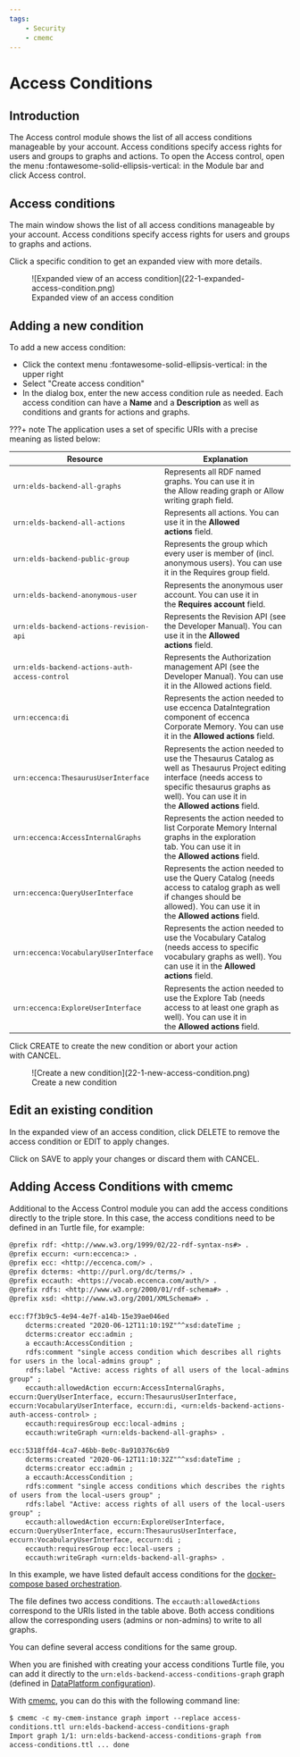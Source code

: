 ```yaml
---
tags:
    - Security
    - cmemc
---
```

# Access Conditions

## Introduction

The Access control module shows the list of all access conditions manageable by your account.
Access conditions specify access rights for users and groups to graphs and actions.
To open the Access control, open the menu :fontawesome-solid-ellipsis-vertical: in the Module bar and click Access control.

## Access conditions

The main window shows the list of all access conditions manageable by your account.
Access conditions specify access rights for users and groups to graphs and actions.

Click a specific condition to get an expanded view with more details.

<figure markdown>
![Expanded view of an access condition](22-1-expanded-access-condition.png)
<figcaption>Expanded view of an access condition</figcaption>
</figure>

## Adding a new condition

To add a new access condition:

- Click the context menu :fontawesome-solid-ellipsis-vertical: in the upper right
- Select "Create access condition"
- In the dialog box, enter the new access condition rule as needed. Each access condition can have a **Name** and a **Description** as well as conditions and grants for actions and graphs.

???+ note
    The application uses a set of specific URIs with a precise meaning as listed below:

| Resource                                       | Explanation                                                                                                                                                                                                    |
| ---------------------------------------------- | -------------------------------------------------------------------------------------------------------------------------------------------------------------------------------------------------------------- |
| `urn:elds-backend-all-graphs`                  | Represents all RDF named graphs. You can use it in the Allow reading graph or Allow writing graph field.                                                                                                       |
| `urn:elds-backend-all-actions`                 | Represents all actions. You can use it in the **Allowed actions** field.                                                                                                                                       |
| `urn:elds-backend-public-group`                | Represents the group which every user is member of (incl. anonymous users). You can use it in the Requires group field.                                                                                        |
| `urn:elds-backend-anonymous-user`              | Represents the anonymous user account. You can use it in the **Requires account** field.                                                                                                                       |
| `urn:elds-backend-actions-revision-api`        | Represents the Revision API (see the Developer Manual). You can use it in the **Allowed actions** field.                                                                                                       |
| `urn:elds-backend-actions-auth-access-control` | Represents the Authorization management API (see the Developer Manual). You can use it in the Allowed actions field.                                                                                           |
| `urn:eccenca:di`                               | Represents the action needed to use eccenca DataIntegration component of eccenca Corporate Memory. You can use it in the **Allowed actions** field.                                                            |
| `urn:eccenca:ThesaurusUserInterface`           | Represents the action needed to use the Thesaurus Catalog as well as Thesaurus Project editing interface (needs access to specific thesaurus graphs as well). You can use it in the **Allowed actions** field. |
| `urn:eccenca:AccessInternalGraphs`             | Represents the action needed to list Corporate Memory Internal graphs in the exploration tab. You can use it in the **Allowed actions** field.                                                                 |
| `urn:eccenca:QueryUserInterface`               | Represents the action needed to use the Query Catalog (needs access to catalog graph as well if changes should be allowed). You can use it in the **Allowed actions** field.                                   |
| `urn:eccenca:VocabularyUserInterface`          | Represents the action needed to use the Vocabulary Catalog (needs access to specific vocabulary graphs as well). You can use it in the **Allowed actions** field.                                              |
| `urn:eccenca:ExploreUserInterface`             | Represents the action needed to use the Explore Tab (needs access to at least one graph as well). You can use it in the **Allowed actions** field.                                                             |

Click CREATE to create the new condition or abort your action with CANCEL.

<figure markdown>
![Create a new condition](22-1-new-access-condition.png)
<figcaption>Create a new condition</figcaption>
</figure>

## Edit an existing condition

In the expanded view of an access condition, click DELETE to remove the access condition or EDIT to apply changes.

Click on SAVE to apply your changes or discard them with CANCEL.

## Adding Access Conditions with cmemc

Additional to the Access Control module you can add the access conditions directly to the triple store.
In this case, the access conditions need to be defined in an Turtle file, for example:

```turtle
@prefix rdf: <http://www.w3.org/1999/02/22-rdf-syntax-ns#> .
@prefix eccurn: <urn:eccenca:> .
@prefix ecc: <http://eccenca.com/> .
@prefix dcterms: <http://purl.org/dc/terms/> .
@prefix eccauth: <https://vocab.eccenca.com/auth/> .
@prefix rdfs: <http://www.w3.org/2000/01/rdf-schema#> .
@prefix xsd: <http://www.w3.org/2001/XMLSchema#> .

ecc:f7f3b9c5-4e94-4e7f-a14b-15e39ae046ed
    dcterms:created "2020-06-12T11:10:19Z"^^xsd:dateTime ;
    dcterms:creator ecc:admin ;
    a eccauth:AccessCondition ;
    rdfs:comment "single access condition which describes all rights for users in the local-admins group" ;
    rdfs:label "Active: access rights of all users of the local-admins group" ;
    eccauth:allowedAction eccurn:AccessInternalGraphs, eccurn:QueryUserInterface, eccurn:ThesaurusUserInterface, eccurn:VocabularyUserInterface, eccurn:di, <urn:elds-backend-actions-auth-access-control> ;
    eccauth:requiresGroup ecc:local-admins ;
    eccauth:writeGraph <urn:elds-backend-all-graphs> .

ecc:5318ffd4-4ca7-46bb-8e0c-8a910376c6b9
    dcterms:created "2020-06-12T11:10:32Z"^^xsd:dateTime ;
    dcterms:creator ecc:admin ;
    a eccauth:AccessCondition ;
    rdfs:comment "single access conditions which describes the rights of users from the local-users group" ;
    rdfs:label "Active: access rights of all users of the local-users group" ;
    eccauth:allowedAction eccurn:ExploreUserInterface, eccurn:QueryUserInterface, eccurn:ThesaurusUserInterface, eccurn:VocabularyUserInterface, eccurn:di ;
    eccauth:requiresGroup ecc:local-users ;
    eccauth:writeGraph <urn:elds-backend-all-graphs> .
```

In this example, we have listed default access conditions for the [docker-compose based orchestration](../docker-orchestration/index.md).

The file defines two access conditions.
The `eccauth:allowedActions` correspond to the URIs listed in the table above.
Both access conditions allow the corresponding users (admins or non-admins) to write to all graphs.

You can define several access conditions for the same group.

When you are finished with creating your access conditions Turtle file, you can add it directly to the `urn:elds-backend-access-conditions-graph` graph (defined in [DataPlatform configuration](./../dataplatform/index.md)).

With [cmemc](../../../automate/cmemc-command-line-interface/index.md), you can do this with the following command line:

``` shell-session
$ cmemc -c my-cmem-instance graph import --replace access-conditions.ttl urn:elds-backend-access-conditions-graph
Import graph 1/1: urn:elds-backend-access-conditions-graph from access-conditions.ttl ... done
```


